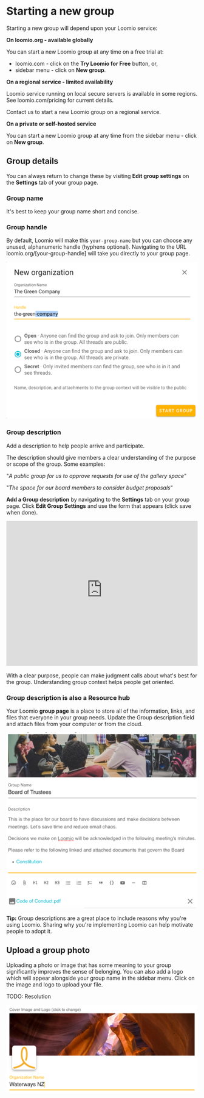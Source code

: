 # Starting a new group

Starting a new group will depend upon your Loomio service:

**On loomio.org - available globally**

You can start a new Loomio group at any time on a free trial at:
- loomio.com - click on the **Try Loomio for Free** button, or,
- sidebar menu - click on **New group**.

**On a regional service - limited availability**

Loomio service running on local secure servers is available in some regions.  See loomio.com/pricing for current details.

Contact us to start a new Loomio group on a regional service.

**On a private or self-hosted service**

You can start a new Loomio group at any time from the sidebar menu - click on **New group**.

## Group details

You can always return to change these by visiting **Edit group settings** on the **Settings** tab of your group page.

### Group name

It's best to keep your group name short and concise.

### Group handle

By default, Loomio will make this `your-group-name` but you can choose any unused, alphanumeric handle (hyphens optional). Navigating to the URL loomio.org/[your-group-handle] will take you directly to your group page.

![](new_group_handle.png)

### Group description

Add a description to help people arrive and participate.

The description should give members a clear understanding of the purpose or scope of the group. Some examples:

"_A public group for us to approve requests for use of the gallery space_"

"_The space for our board members to consider budget proposals_"

**Add a Group description** by navigating to the **Settings** tab on your group page. Click **Edit Group Settings** and use the form that appears (click save when done). 

<iframe width="100%" height="380px" src="https://www.youtube-nocookie.com/embed/7z60BLLBLFU?rel=0" frameborder="0" allowfullscreen></iframe>

With a clear purpose, people can make judgment calls about what's best for the group. Understanding group context helps people get oriented.

### Group description is also a Resource hub

Your Loomio **group page** is a place to store all of the information, links, and files that everyone in your group needs. Update the Group description field and attach files from your computer or from the cloud.

![](group_description.png)

**Tip:** Group descriptions are a great place to include reasons why you're using Loomio. Sharing why you're implementing Loomio can help motivate people to adopt it.

## Upload a group photo

Uploading a photo or image that has some meaning to your group significantly improves the sense of belonging. You can also add a logo which will appear alongside your group name in the sidebar menu.  Click on the image and logo to upload your file.

TODO: Resolution 

![](edit_group_photo.png)
